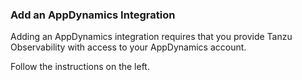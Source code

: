### Add an AppDynamics Integration

Adding an AppDynamics integration requires that you provide Tanzu Observability with access to your AppDynamics account. 

Follow the instructions on the left.
